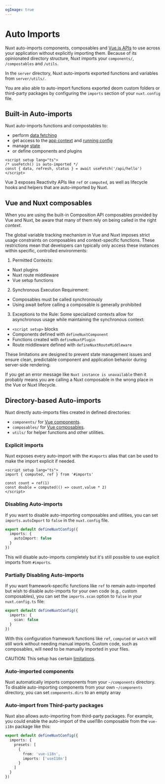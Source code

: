 ```yaml
---
ogImage: true
---
```


# Auto Imports

Nuxt auto-imports components, composables and [Vue.js APIs](https://vuejs.org/api/) to use across your application without explicitly importing them.
Because of its opinionated directory structure, Nuxt imports your `components/`, `/compostables` and `/utils`.

In the `server` directory, Nuxt auto-imports exported functions and variables from `server/utils/`.

You are also able to auto-import functions exported deom custom folders or third-party packages by configuring the `imports` section of your `nuxt.config` file.

## Built-in Auto-imports

Nuxt auto-imports functions and compostables to:

- perform [data fetching](https://nuxt.com/docs/getting-started/data-fetching)
- get access to the [app context](https://nuxt.com/docs/api/composables/use-nuxt-app) and [running config](https://nuxt.com/docs/guide/going-further/runtime-config)
- manage [state](https://nuxt.com/docs/getting-started/state-management)
- or define components and plugins

```vue
<script setup lang="ts">
/* useFetch() is auto-imported */
const { data, refresh, status } = await useFetch('/api/hello')
</script>
```

Vue 3 exposes Reactivity APIs like `ref` or `computed`, as well as lifecycle hooks and helpers that are auto-imported by Nuxt.

## Vue and Nuxt composables

When you are using the built-in Composition API composables provided by Vue and Nuxt, be aware that many of them rely on being called in the right <em>context</em>.

The global variable tracking mechanism in Vue and Nuxt imposes strict usage constraints on composables and context-specific functions. These restrictions mean that developers can typically only access these instances within specific, controlled environments:

1. Permitted Contexts:

- Nuxt plugins
- Nuxt route middleware
- Vue setup functions

2. Synchronous Execution Requirement:

- Composables must be called synchronously
- Using await before calling a composable is generally prohibited

3. Exceptions to the Rule:
   Some specialized contexts allow for asynchronous usage while maintaining the synchronous context:

- `<script setup>` blocks
- Components defined with `defineNuxtComponent`
- Functions created with `defineNuxtPlugin`
- Route middleware defined with `defineNuxtRouteMiddleware`

These limitations are designed to prevent state management issues and ensure clean, predictable component and application behavior during server-side rendering.

If you get an error message like `Nuxt instance is unavailable` then it probably means you are calling a Nuxt composable in the wrong place in the Vue or Nuxt lifecycle.

## Directory-based Auto-imports

Nuxt directly auto-imports files created in defined directories:

- `components/` for [Vue components](https://nuxt.com/docs/guide/directory-structure/components).
- `composables/` for [Vue composables](https://nuxt.com/docs/guide/directory-structure/composables).
- `utils/` for helper functions and other utilities.

### Explicit imports

Nuxt exposes every auto-import with the `#imports` alias that can be used to make the import explicit if needed.

```vue
<script setup lang="ts">
import { computed, ref } from '#imports'

const count = ref(1)
const double = computed(() => count.value * 2)
</script>
```

### Disabling Auto-imports

If you want to disable auto-importing composables and utlities, you can set `imports.autoImport` to `false` in the `nuxt.config` file.

```ts filename="nuxt.config.ts"
export default defineNuxtConfig({
  imports: {
    autoImport: false
  }
})
```

This will disable auto-imports completely but it's still possible to use explicit imports from `#imports`.

### Partially Disabling Auto-imports

If you want framework-specific functions like `ref` to remain auto-imported but wish to disable auto-imports for your own code (e.g., custom composables), you can set the `imports.scan` option to `false` in your `nuxt.config.ts` file:

```ts filename="nuxt.config.ts"
export default defineNuxtConfig({
  imports: {
    scan: false
  }
})
```

With this configuration framework functions like `ref`, `computed` or `watch` will still work without needing manual imports. Custom code, such as composables, will need to be manually imported in your files.

CAUTION: This setup has certain [limitations](https://nuxt.com/docs/guide/concepts/auto-imports#partially-disabling-auto-imports).

### Auto-imported components

Nuxt automatically imports components from your `~/components` directory. To disable auto-importing components from your own `~/components` directory, you can set `components.dirs` to an empty array

### Auto-import from Third-party packages

Nuxt also allows auto-importing from third-party packages.
For example, you could enable the auto-import of the useI18n composable from the `vue-i18n` package like this:

```ts filename="nuxt.config.ts"
export default defineNuxtConfig({
  imports: {
    presets: [
      {
        from: 'vue-i18n',
        imports: ['useI18n']
      }
    ]
  }
})
```
